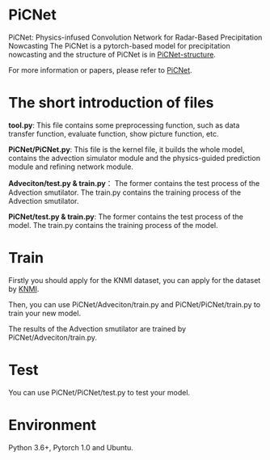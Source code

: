 # PiCNet
PiCNet: Physics-infused Convolution Network for Radar-Based Precipitation Nowcasting
The PiCNet is a pytorch-based model for precipitation nowcasting and the structure of PiCNet is in [PiCNet-structure](PiCNet/picnet-structure.pdf).


For more information or papers, please refer to [PiCNet](https://ieeexplore.ieee.org/document/10890850).

# The short introduction of files

**tool.py**: This file contains some preprocessing function, such as data transfer function, evaluate function, show picture function, etc.

**PiCNet/PiCNet.py**: This file is the kernel file, it builds the whole model, contains the advection simulator module and the physics-guided prediction module and refining network module.

**Adveciton/test.py & train.py**： The former contains the test process of the Advection smutilator. The train.py contains the training process of the Advection smutilator.

**PiCNet/test.py & train.py**: The former contains the test process of the model. The train.py contains the training process of the model.

# Train
Firstly you should apply for the KNMI dataset, you can apply for the dataset by [KNMI](https://github.com/HansBambel/SmaAt-UNet).

Then, you can use PiCNet/Adveciton/train.py and PiCNet/PiCNet/train.py to train your new model.

The results of the Advection smutilator are trained by PiCNet/Adveciton/train.py.

# Test
You can use PiCNet/PiCNet/test.py to test your model.

# Environment
Python 3.6+, Pytorch 1.0 and Ubuntu.

